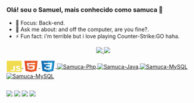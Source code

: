 ### Olá! sou o Samuel, mais conhecido como samuca 👋

- 🌱 Focus: Back-end.
- 💬 Ask me about: and off the computer, are you fine?.
- ⚡ Fun fact: i'm terrible but i love playing Counter-Strike:GO haha.
<div align="center">
  <a href="https://github.com/Samuelflavio">
  <img height="160em" src="https://github-readme-stats.vercel.app/api?username=Samuelflavio&show_icons=true&theme=merko&include_all_commits=true&count_private=true"/>
  <img height="170em" src="https://github-readme-stats.vercel.app/api/top-langs/?username=Samuelflavio&layout=compact&langs_count=7&theme=merko"/>
</div>

  <div style="display: inline_block"><br>
  <img align="center" alt="Samuca-Js" height="30" width="40" src="https://raw.githubusercontent.com/devicons/devicon/master/icons/javascript/javascript-plain.svg">
  <img align="center" alt="Samuca-HTML" height="30" width="40" src="https://raw.githubusercontent.com/devicons/devicon/master/icons/html5/html5-original.svg">
  <img align="center" alt="Samuca-CSS" height="30" width="40" src="https://raw.githubusercontent.com/devicons/devicon/master/icons/css3/css3-original.svg">
     <img align="center" alt="Samuca-Php" height="30" width="40" src="https://cdn.jsdelivr.net/gh/devicons/devicon/icons/php/php-original.svg">
  <img align="center" alt="Samuca-Java" height="30" width="40"src="https://cdn.jsdelivr.net/gh/devicons/devicon/icons/java/java-original-wordmark.svg" />
    <img align="center" alt="Samuca-MySQL" height="30" width="40" src="https://cdn.jsdelivr.net/gh/devicons/devicon/icons/python/python-original-wordmark.svg" />
    <img align="center" alt="Samuca-MySQL" height="30" width="40" src="https://cdn.jsdelivr.net/gh/devicons/devicon/icons/mysql/mysql-plain.svg">
    
</div>
  
  ##
  
  <div> 
  <a href="https://www.twitter.com/SamuelFlaviodo1" target="_blank"><img src="https://img.shields.io/badge/twitter-FFf?style=for-the-badge&logo=twitter&logoColor=blue" target="_blank"></a>
  <a href="https://instagram.com/samuel_gdz" target="_blank"><img src="https://img.shields.io/badge/-Instagram-%620031F?style=for-the-badge&logo=instagram&logoColor=white" target="_blank"></a> 
 <a href="mailto:samuelflavio0304@gmail.com"><img src="https://img.shields.io/badge/Gmail-D14836?style=for-the-badge&logo=gmail&logoColor=white" target="_blank"></a>
 <a href="https://www.linkedin.com/in/samuelflavio/" target="_blank"><img src="https://img.shields.io/badge/-LinkedIn-%230077B5?style=for-the-badge&logo=linkedin&logoColor=white" target="_blank"></a> 
 
</div>
